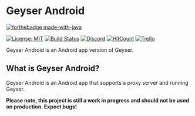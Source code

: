 # Geyser Android

[![forthebadge made-with-java](https://ForTheBadge.com/images/badges/made-with-java.svg)](https://java.com/)

[![License: MIT](https://img.shields.io/badge/license-MIT-blue.svg)](LICENSE)
[![Build Status](https://ci.opencollab.dev/job/GeyserMC/job/GeyserAndroid/job/master/badge/icon)](https://ci.opencollab.dev/job/GeyserMC/job/GeyserAndroid/job/master/)
[![Discord](https://img.shields.io/discord/613163671870242838.svg?color=%237289da&label=discord)](http://discord.geysermc.org/)
[![HitCount](http://hits.dwyl.io/GeyserMC/GeyserAndroid.svg)](http://hits.dwyl.io/GeyserMC/GeyserAndroid)
[![Trello](https://img.shields.io/badge/trello-geyser--android-blue)](https://trello.com/b/pPJpl9dZ/geyser-android)

Geyser Android is an Android app version of Geyser.

## What is Geyser Android?
Geyser Android is an Android app that supports a proxy server and running Geyser.

**Please note, this project is still a work in progress and should not be used on production. Expect bugs!**
